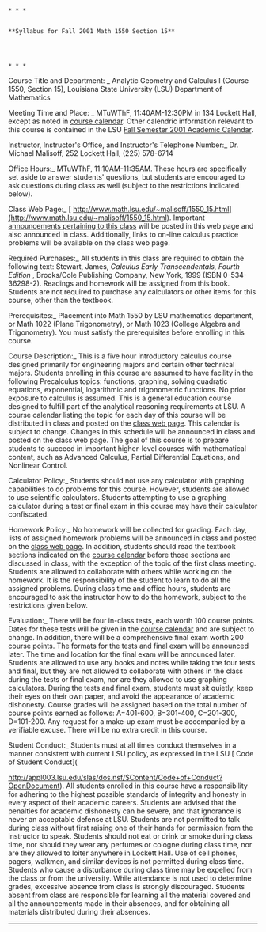 
    
    
    * * *
    
    
    **Syllabus for Fall 2001 Math 1550 Section 15**
      
      
    
    
    * * *

Course Title and Department: _  Analytic Geometry and Calculus I (Course 1550,
Section 15), Louisiana State University (LSU) Department of Mathematics  
  
Meeting Time and Place: _  MTuWThF, 11:40AM-12:30PM in 134 Lockett Hall,
except as noted in [ course
calendar](http://www.math.lsu.edu/~malisoff/1550_15_topics.html). Other
calendric information relevant to this course is contained in the LSU [Fall
Semester 2001 Academic
Calendar](http://www.math.lsu.edu/~malisoff/calendar.pdf).  
  
Instructor, Instructor's Office, and Instructor's Telephone Number:_  Dr.
Michael Malisoff,   252 Lockett Hall,   (225) 578-6714  
  
Office Hours:_  MTuWThF, 11:10AM-11:35AM. These hours are specifically set
aside to answer students' questions, but students are encouraged to ask
questions during class as well (subject to the restrictions indicated below).  
  
Class Web Page:_  [
http://www.math.lsu.edu/~malisoff/1550_15.html](http://www.math.lsu.edu/~malisoff/1550_15.html).
Important [ announcements pertaining to this
class](http://www.math.lsu.edu/~malisoff/1550_15_announcements.html) will be
posted in this web page and also announced in class. Additionally, links to
on-line calculus practice problems will be available on the class web page.  
  
Required Purchases:_  All students in this class are required to obtain the
following text: Stewart, James, _Calculus Early Transcendentals, Fourth
Edition_ , Brooks/Cole Publishing Company, New York, 1999 (ISBN
0-534-36298-2). Readings and homework will be assigned from this book.
Students are not required to purchase any calculators or other items for this
course, other than the textbook.  
  
Prerequisites:_  Placement into Math 1550 by LSU mathematics department, or
Math 1022 (Plane Trigonometry), or Math 1023 (College Algebra and
Trigonometry). You must satisfy the prerequisites before enrolling in this
course.  
  
Course Description:_   This is a five hour introductory calculus course
designed primarily for engineering majors and certain other technical majors.
Students enrolling in this course are assumed to have facility in the
following Precalculus topics: functions, graphing, solving quadratic
equations, exponential, logarithmic and trigonometric functions. No prior
exposure to calculus is assumed. This is a general education course designed
to fulfill part of the analytical reasoning requirements at LSU. A course
calendar listing the topic for each day of this course will be distributed in
class and posted on the [class web
page](http://www.math.lsu.edu/~malisoff/1550_15.html). This calendar is
subject to change. Changes in this schedule will be announced in class and
posted on the class web page. The goal of this course is to prepare students
to succeed in important higher-level courses with mathematical content, such
as Advanced Calculus, Partial Differential Equations, and Nonlinear Control.  
  
Calculator Policy:_   Students should not use any calculator with graphing
capabilities to do problems for this course. However, students are allowed to
use scientific calculators. Students attempting to use a graphing calculator
during a test or final exam in this course may have their calculator
confiscated.  
  
Homework Policy:_  No homework will be collected for grading. Each day, lists
of assigned homework problems will be announced in class and posted on the
[class web page](http://www.math.lsu.edu/~malisoff/1550_15.html). In addition,
students should read the textbook sections indicated on the [course
calendar](http://www.math.lsu.edu/~malisoff/1550_15_topics.html) before those
sections are discussed in class, with the exception of the topic of the first
class meeting. Students are allowed to collaborate with others while working
on the homework. It is the responsibility of the student to learn to do all
the assigned problems. During class time and office hours, students are
encouraged to ask the instructor how to do the homework, subject to the
restrictions given below.  
  
Evaluation:_  There will be four in-class tests, each worth 100 course points.
Dates for these tests will be given in the [course
calendar](http://www.math.lsu.edu/~malisoff/1550_15_topics.html) and are
subject to change. In addition, there will be a comprehensive final exam worth
200 course points. The formats for the tests and final exam will be announced
later. The time and location for the final exam will be announced later.
Students are allowed to use any books and notes while taking the four tests
and final, but they are not allowed to collaborate with others in the class
during the tests or final exam, nor are they allowed to use graphing
calculators. During the tests and final exam, students must sit quietly, keep
their eyes on their own paper, and avoid the appearance of academic
dishonesty. Course grades will be assigned based on the total number of course
points earned as follows: A=401-600, B=301-400, C=201-300, D=101-200. Any
request for a make-up exam must be accompanied by a verifiable excuse. There
will be no extra credit in this course.  
  
Student Conduct:_  Students must at all times conduct themselves in a manner
consistent with current LSU policy, as expressed in the LSU [ Code of Student
Conduct](

http://appl003.lsu.edu/slas/dos.nsf/$Content/Code+of+Conduct?OpenDocument).
All students enrolled in this course have a responsibility for adhering to the
highest possible standards of integrity and honesty in every aspect of their
academic careers. Students are advised that the penalties for academic
dishonesty can be severe, and that ignorance is never an acceptable defense at
LSU. Students are not permitted to talk during class without first raising one
of their hands for permission from the instructor to speak. Students should
not eat or drink or smoke during class time, nor should they wear any perfumes
or cologne during class time, nor are they allowed to loiter anywhere in
Lockett Hall. Use of cell phones, pagers, walkmen, and similar devices is not
permitted during class time. Students who cause a disturbance during class
time may be expelled from the class or from the university. While attendance
is not used to determine grades, excessive absence from class is strongly
discouraged. Students absent from class are responsible for learning all the
material covered and all the announcements made in their absences, and for
obtaining all materials distributed during their absences.  
  

* * *

